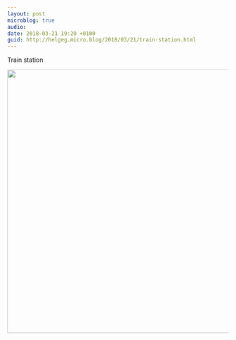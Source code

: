 ```yaml
---
layout: post
microblog: true
audio: 
date: 2018-03-21 19:20 +0100
guid: http://helgeg.micro.blog/2018/03/21/train-station.html
---
```

Train station

<img src="http://microblog.helgegudmundsen.com/uploads/2018/2d711c8f32.jpg" width="600" height="600" />
